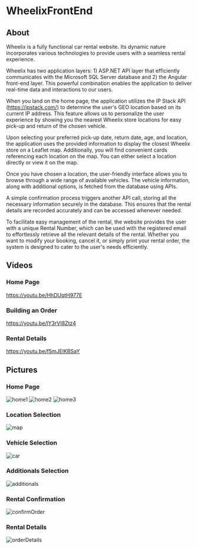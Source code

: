 # WheelixFrontEnd

## About

Wheelix is a fully functional car rental website. Its dynamic nature incorporates various technologies to provide users with a seamless rental experience.

Wheelix has two application layers: 1) ASP.NET API layer that efficiently communicates with the Microsoft SQL Server database and 2) the Angular front-end layer. This powerful combination enables the application to deliver real-time data and interactions to our users.

When you land on the home page, the application utilizes the IP Stack API (https://ipstack.com/) to determine the user's GEO location based on its current IP address. This feature allows us to personalize the user experience by showing you the nearest Wheelix store locations for easy pick-up and return of the chosen vehicle.

Upon selecting your preferred pick-up date, return date, age, and location, the application uses the provided information to display the closest Wheelix store on a Leaflet map. Additionally, you will find convenient cards referencing each location on the map. You can either select a location directly or view it on the map.

Once you have chosen a location, the user-friendly interface allows you to browse through a wide range of available vehicles. The vehicle information, along with additional options, is fetched from the database using APIs.

A simple confirmation process triggers another API call, storing all the necessary information securely in the database. This ensures that the rental details are recorded accurately and can be accessed whenever needed.

To facilitate easy management of the rental, the website provides the user with a unique Rental Number, which can be used with the registered email to effortlessly retrieve all the relevant details of the rental. Whether you want to modify your booking, cancel it, or simply print your rental order, the system is designed to cater to the user's needs efficiently.

## Videos

### Home Page

https://youtu.be/HhDUqtH977E

### Building an Order

https://youtu.be/lY3rVI8Ztz4

### Rental Details

https://youtu.be/f5mJElKBSaY

## Pictures

### Home Page

![home1](https://github.com/Azurba/Wheelix_FrontEnd/assets/58566178/95842e77-69ca-4744-ade0-7cb303253937)
![home2](https://github.com/Azurba/Wheelix_FrontEnd/assets/58566178/999d3c1e-ac7f-4f25-af88-585dd7760981)
![home3](https://github.com/Azurba/Wheelix_FrontEnd/assets/58566178/306c5bd8-3f79-4b8b-bc37-85a7cdd44a1d)

### Location Selection

![map](https://github.com/Azurba/Wheelix_FrontEnd/assets/58566178/a6c18f78-27fb-4a29-95bf-df6ed0e8b000)

### Vehicle Selection

![car](https://github.com/Azurba/Wheelix_FrontEnd/assets/58566178/98d86b60-2398-413c-8426-05c688953d1e)

### Additionals Selection

![additionals](https://github.com/Azurba/Wheelix_FrontEnd/assets/58566178/8b7e0c14-5c19-41b3-8ae3-ca11d7976077)

### Rental Confirmation

![confirmOrder](https://github.com/Azurba/Wheelix_FrontEnd/assets/58566178/478bbe60-bd00-4a03-8573-d30d2c2a126f)

### Rental Details

![orderDetails](https://github.com/Azurba/Wheelix_FrontEnd/assets/58566178/dd6d9484-c68d-453d-bebc-de02a6b58b64)

